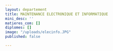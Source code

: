 ```yaml
---
layout: departement
title: MAINTENANCE ELECTRONIQUE ET INFORMATIQUE
mini_desc: ''
matieres_com: []
diplomes: []
image: "/uploads/elecinfo.JPG"
published: false

---
```

